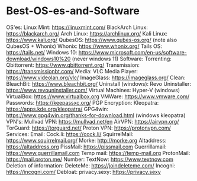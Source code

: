 # Best-OS-es-and-Software
OS'es:
  Linux Mint: https://linuxmint.com/
  BlackArch Linux: https://blackarch.org/
  Arch Linux: https://archlinux.org/
  Kali Linux: https://www.kali.org/
  QubesOS: https://www.qubes-os.org/ (note also QubesOS + Whonix)
  Whonix: https://www.whonix.org/
  Tails OS: https://tails.net/
  Windows 10: https://www.microsoft.com/en-us/software-download/windows10%20 (never windows 11)
Software:
  Torrenting:
    Qbittorrent: https://www.qbittorrent.org/
    Transmission: https://transmissionbt.com/
  Media:
    VLC Media Player: https://www.videolan.org/vlc/
    ImageGlass: https://imageglass.org/
  Clean:
    BleachBit: https://www.bleachbit.org/
  Uninstall (windows):
    Revo Uninstaller: https://www.revouninstaller.com/
  Virtual Machines:
    Hyper-V (windows)
    VirtualBox: https://www.virtualbox.org
    VMWare: https://www.vmware.com/
  Passwords:
    https://keepassxc.org/
  PGP Encryption:
    Kleopatra: https://apps.kde.org/kleopatra/
    GPG4win: https://www.gpg4win.org/thanks-for-download.html (windows kleopatra)
  VPN's:
    Mullvad VPN: https://mullvad.net/en
    AirVPN: https://airvpn.org/
    TorGuard: https://torguard.net/
    Proton VPN: https://protonvpn.com/
Services:
  Email:
    Cock.li: https://cock.li/
    SquirrelMail: https://www.squirrelmail.org/
    Morke: http://morke.org
    Altaddress: https://altaddress.org
    PissMail: https://pissmail.com
    Guerrillamail: https://www.guerrillamail.com
    Temp mail: https://temp-mail.org
    ProtonMail: https://mail.proton.me/
Number:
    TextNow: https://www.textnow.com
  Deletion of information:
    DeleteMe: https://joindeleteme.com/
    Incogni: https://incogni.com/
 Debloat:
    privacy.sexy: https://privacy.sexy
  
    
